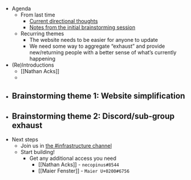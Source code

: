 - Agenda
    - From last time
        - [Current directional thoughts](((IQhvWFF9r)))
        - [Notes from the initial brainstorming session](((fYrSSN68_)))
    - Recurring themes
        - The website needs to be easier for anyone to update
        - We need some way to aggregate “exhaust” and provide new/returning people with a better sense of what’s currently happening
- (Re)Introductions
    - [[Nathan Acks]]
    - 
- Brainstorming theme 1: Website simplification
    - 
- Brainstorming theme 2: Discord/sub-group exhaust
    - 
- Next steps
    - Join us in [the #infrastructure channel](https://discord.com/channels/692111190851059762/704369362315772044)
    - Start building!
        - Get any additional access you need
            - [[Nathan Acks]] - `necopinus#8544`
            - [[Maier Fenster]] - `Maier U+0200#6756`
